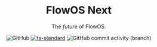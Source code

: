 <center>

  # FlowOS Next
  The *future* of FlowOS.

  ![GitHub](https://img.shields.io/github/license/Flow-Works/FlowOS-2.0?style=flat)
  [![ts-standard](https://github.com/Flow-Works/FlowOS-2.0/actions/workflows/ts-standard.yml/badge.svg)](https://github.com/Flow-Works/FlowOS-2.0/actions/workflows/ts-standard.yml)
  ![GitHub commit activity (branch)](https://img.shields.io/github/commit-activity/t/Flow-Works/FlowOS-2.0)


</center>